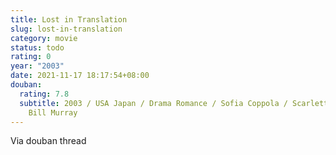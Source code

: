 ```yaml
---
title: Lost in Translation
slug: lost-in-translation
category: movie
status: todo
rating: 0
year: "2003"
date: 2021-11-17 18:17:54+08:00
douban:
  rating: 7.8
  subtitle: 2003 / USA Japan / Drama Romance / Sofia Coppola / Scarlett Johansson
    Bill Murray
---
```


Via douban thread
